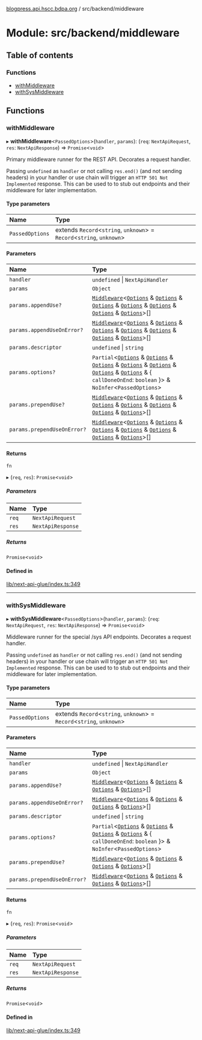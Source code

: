 [blogpress.api.hscc.bdpa.org](../README.md) / src/backend/middleware

# Module: src/backend/middleware

## Table of contents

### Functions

- [withMiddleware](src_backend_middleware.md#withmiddleware)
- [withSysMiddleware](src_backend_middleware.md#withsysmiddleware)

## Functions

### withMiddleware

▸ **withMiddleware**<`PassedOptions`\>(`handler`, `params`): (`req`: `NextApiRequest`, `res`: `NextApiResponse`) => `Promise`<`void`\>

Primary middleware runner for the REST API. Decorates a request handler.

Passing `undefined` as `handler` or not calling `res.end()` (and not sending
headers) in your handler or use chain will trigger an `HTTP 501 Not
Implemented` response. This can be used to to stub out endpoints and their
middleware for later implementation.

#### Type parameters

| Name | Type |
| :------ | :------ |
| `PassedOptions` | extends `Record`<`string`, `unknown`\> = `Record`<`string`, `unknown`\> |

#### Parameters

| Name | Type |
| :------ | :------ |
| `handler` | `undefined` \| `NextApiHandler` |
| `params` | `Object` |
| `params.appendUse?` | [`Middleware`](lib_next_api_glue.md#middleware)<[`Options`](lib_next_adhesive_check_version.md#options) & [`Options`](lib_next_adhesive_use_cors.md#options) & [`Options`](lib_next_adhesive_auth_request.md#options) & [`Options`](lib_next_adhesive_check_method.md#options) & [`Options`](lib_next_adhesive_check_content_type.md#options) & [`Options`](lib_next_adhesive_handle_error.md#options) & [`Options`](lib_next_adhesive_contrive_error.md#options)\>[] |
| `params.appendUseOnError?` | [`Middleware`](lib_next_api_glue.md#middleware)<[`Options`](lib_next_adhesive_check_version.md#options) & [`Options`](lib_next_adhesive_use_cors.md#options) & [`Options`](lib_next_adhesive_auth_request.md#options) & [`Options`](lib_next_adhesive_check_method.md#options) & [`Options`](lib_next_adhesive_check_content_type.md#options) & [`Options`](lib_next_adhesive_handle_error.md#options) & [`Options`](lib_next_adhesive_contrive_error.md#options)\>[] |
| `params.descriptor` | `undefined` \| `string` |
| `params.options?` | `Partial`<[`Options`](lib_next_adhesive_check_version.md#options) & [`Options`](lib_next_adhesive_use_cors.md#options) & [`Options`](lib_next_adhesive_auth_request.md#options) & [`Options`](lib_next_adhesive_check_method.md#options) & [`Options`](lib_next_adhesive_check_content_type.md#options) & [`Options`](lib_next_adhesive_handle_error.md#options) & [`Options`](lib_next_adhesive_contrive_error.md#options) & { `callDoneOnEnd`: `boolean`  }\> & `NoInfer`<`PassedOptions`\> |
| `params.prependUse?` | [`Middleware`](lib_next_api_glue.md#middleware)<[`Options`](lib_next_adhesive_check_version.md#options) & [`Options`](lib_next_adhesive_use_cors.md#options) & [`Options`](lib_next_adhesive_auth_request.md#options) & [`Options`](lib_next_adhesive_check_method.md#options) & [`Options`](lib_next_adhesive_check_content_type.md#options) & [`Options`](lib_next_adhesive_handle_error.md#options) & [`Options`](lib_next_adhesive_contrive_error.md#options)\>[] |
| `params.prependUseOnError?` | [`Middleware`](lib_next_api_glue.md#middleware)<[`Options`](lib_next_adhesive_check_version.md#options) & [`Options`](lib_next_adhesive_use_cors.md#options) & [`Options`](lib_next_adhesive_auth_request.md#options) & [`Options`](lib_next_adhesive_check_method.md#options) & [`Options`](lib_next_adhesive_check_content_type.md#options) & [`Options`](lib_next_adhesive_handle_error.md#options) & [`Options`](lib_next_adhesive_contrive_error.md#options)\>[] |

#### Returns

`fn`

▸ (`req`, `res`): `Promise`<`void`\>

##### Parameters

| Name | Type |
| :------ | :------ |
| `req` | `NextApiRequest` |
| `res` | `NextApiResponse` |

##### Returns

`Promise`<`void`\>

#### Defined in

[lib/next-api-glue/index.ts:349](https://github.com/nhscc/blogpress.api.hscc.bdpa.org/blob/764312e/lib/next-api-glue/index.ts#L349)

___

### withSysMiddleware

▸ **withSysMiddleware**<`PassedOptions`\>(`handler`, `params`): (`req`: `NextApiRequest`, `res`: `NextApiResponse`) => `Promise`<`void`\>

Middleware runner for the special /sys API endpoints. Decorates a request
handler.

Passing `undefined` as `handler` or not calling `res.end()` (and not sending
headers) in your handler or use chain will trigger an `HTTP 501 Not
Implemented` response. This can be used to to stub out endpoints and their
middleware for later implementation.

#### Type parameters

| Name | Type |
| :------ | :------ |
| `PassedOptions` | extends `Record`<`string`, `unknown`\> = `Record`<`string`, `unknown`\> |

#### Parameters

| Name | Type |
| :------ | :------ |
| `handler` | `undefined` \| `NextApiHandler` |
| `params` | `Object` |
| `params.appendUse?` | [`Middleware`](lib_next_api_glue.md#middleware)<[`Options`](lib_next_adhesive_auth_request.md#options) & [`Options`](lib_next_adhesive_check_method.md#options) & [`Options`](lib_next_adhesive_check_content_type.md#options) & [`Options`](lib_next_adhesive_handle_error.md#options)\>[] |
| `params.appendUseOnError?` | [`Middleware`](lib_next_api_glue.md#middleware)<[`Options`](lib_next_adhesive_auth_request.md#options) & [`Options`](lib_next_adhesive_check_method.md#options) & [`Options`](lib_next_adhesive_check_content_type.md#options) & [`Options`](lib_next_adhesive_handle_error.md#options)\>[] |
| `params.descriptor` | `undefined` \| `string` |
| `params.options?` | `Partial`<[`Options`](lib_next_adhesive_auth_request.md#options) & [`Options`](lib_next_adhesive_check_method.md#options) & [`Options`](lib_next_adhesive_check_content_type.md#options) & [`Options`](lib_next_adhesive_handle_error.md#options) & { `callDoneOnEnd`: `boolean`  }\> & `NoInfer`<`PassedOptions`\> |
| `params.prependUse?` | [`Middleware`](lib_next_api_glue.md#middleware)<[`Options`](lib_next_adhesive_auth_request.md#options) & [`Options`](lib_next_adhesive_check_method.md#options) & [`Options`](lib_next_adhesive_check_content_type.md#options) & [`Options`](lib_next_adhesive_handle_error.md#options)\>[] |
| `params.prependUseOnError?` | [`Middleware`](lib_next_api_glue.md#middleware)<[`Options`](lib_next_adhesive_auth_request.md#options) & [`Options`](lib_next_adhesive_check_method.md#options) & [`Options`](lib_next_adhesive_check_content_type.md#options) & [`Options`](lib_next_adhesive_handle_error.md#options)\>[] |

#### Returns

`fn`

▸ (`req`, `res`): `Promise`<`void`\>

##### Parameters

| Name | Type |
| :------ | :------ |
| `req` | `NextApiRequest` |
| `res` | `NextApiResponse` |

##### Returns

`Promise`<`void`\>

#### Defined in

[lib/next-api-glue/index.ts:349](https://github.com/nhscc/blogpress.api.hscc.bdpa.org/blob/764312e/lib/next-api-glue/index.ts#L349)
